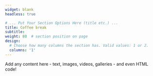 ```yaml
---
widget: blank
headless: true

# ... Put Your Section Options Here (title etc.) ...
title: Coffee break
subtitle:
weight: 80  # section position on page
design:
  # Choose how many columns the section has. Valid values: 1 or 2.
  columns: '1'
---
```


Add any content here - text, images, videos, galleries - and even HTML code!